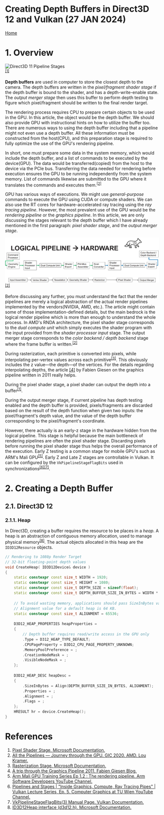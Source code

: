 # Creating Depth Buffers in Direct3D 12 and Vulkan (27 JAN 2024)
[Home](/README.md)

# 1. Overview

![Direct3D 11 Pipeline Stages](https://learn.microsoft.com/en-us/windows/win32/direct3d11/images/d3d11-pipeline-stages.jpg)
<br><sup><a href="#ref01">[1]</a></sup>

**Depth buffers** are used in computer to store the closest depth to the camera. The depth buffers are written in the *pixel/fragment shader stage* if the depth buffer is bound to the shader, and has a depth-write-enable state. The *output merger stage* then uses this buffer to perform depth testing to figure which pixel/fragment should be written to the final render target.

The rendering process requires CPU to prepare certain objects to be used in the GPU. In this article, the object would be the depth buffer. We should also provide GPU with instructional hints on how to utilize the buffer too. There are numerous ways to using the depth buffer including that a pipeline might not even use a depth buffer. All these information must be constructed from the host(CPU), and this preparation stage is required to fully optimize the use of the GPU's rendering pipeline.

In short, one must prepare some data in the system memory, which would include the depth buffer, and a list of commands to be executed by the device(GPU). The data would be transferred(copied) from the host to the device via the PCIe bus. Transferring the data needed for rendering before execution ensures the GPU to be running independently from the system memory. List of commands likewise are submitted to the GPU where it translates the commands and executes them.<sup><a href="#ref02">[2]</a></sup>

GPU has various ways of executions. We might use *general-purpose* commands to execute the GPU using CUDA or compute shaders. We can also use the RT cores for hardware-accelerated ray tracing using the *ray tracing pipeline*. However, the most prevalent use of the GPU would be the *rendering pipeline* or the *graphics pipeline*. In this article, we are only discussing the stages relevant to the depth buffer which I have already mentioned in the first paragraph: *pixel shader stage*, and the *output merger stage*.

![LogicalRenderPipelineToHardware](/Images/AMD/LogicalRenderPipelineToHardware.JPG)
<br><sup><a href="#ref02">[2]</a></sup>

Before discussing any further, you must understand the fact that the render pipelines are merely a logical abstraction of the actual render pipelines implemented by the vendors(NVIDIA, AMD, etc.). The article might contain some of those implementation-defined details, but the main bedrock is the logical render pipeline which is more than enough to understand the whole process. In AMD's RNDA architecture, the pixel shader stage corresponds to the *dual compute unit* which simply executes the shader program with the input provided from the *shader processor input* stage. The output merger stage corresponds to the *color backend / depth backend* stage where the frame buffer is written.<sup><a href="#ref02">[2]</a></sup>

During rasterization, each primitive is converted into pixels, while interpolating per-vertex values across each primitive<sup><a href="#ref03">[3]</a></sup>. This obviously includes the z value&mdash;the depth&mdash;of the vertices. For the details regarding interpolating depths, the article <a href="#ref04">[4]</a></sup> by Fabien Giesen on the graphics pipeline written in 2011 really helps.

During the pixel shader stage, a pixel shader can output the depth into a buffer<sup><a href="#ref01">[1]</a></sup>.

During the output merger stage, if current pipeline has depth testing enabled and the depth buffer is provided, pixels/fragments are discarded based on the result of the depth function when given two inputs: the pixel/fragment's depth value, and the value of the depth buffer corresponding to the pixel/fragment's coordinate.

However, there actually is an early-z stage in the hardware hidden from the logical pipeline. This stage is helpful because the main bottleneck of rendering pipelines are often the pixel shader stage. Discarding pixels before running the pixel shader stage thus helps the overall performance of the execution. Early Z testing is a common stage for mobile GPU's such as ARM's Mali GPU<sup><a href="#ref05">[5]</a></sup>. Early Z and Late Z stages are controllable in Vulkan. It can be configured by the `VkPipelineStageFlagBits` used in synchronizations<sup><a href="#ref06">[6]</a><a href="#ref07">[7]</a></sup>.

# 2. Creating a Depth Buffer

## 2.1. Direct3D 12

### 2.1.1. Heap

In Direct3D, creating a buffer requires the resource to be places in a *heap*. A heap is an abstraction of contiguous memory allocation, used to manage physical memory<sup><a href="#ref08">[8]</a></sup>. The actual objects allocated in this heap are the `ID3D12Resource` objects.

```cpp
// Rendering to 1080p Render Target
// 32-bit floating-point depth values
void CreateHeap( ID3D12Device& device )
{
    static constexpr const size_t WIDTH = 1920;
    static constexpr const size_t HEIGHT = 1080;
    static constexpr const size_t DEPTH_SIZE = sizeof(float);
    static constexpr const size_t DEPTH_BUFFER_SIZE_IN_BYTES = WIDTH * HEIGHT * DEPTH_SIZE;

    // To avoid wasting memory, applications should pass SizeInBytes values which are multiples of the effective Alignment
    // Alignment value for a default heap is 64 KB.
    static constexpr const size_t ALIGNMENT = 65536;

    D3D12_HEAP_PROPERTIES heapProperties =
    {
        // Depth buffer requires read/write access in the GPU only
        .Type = D312_HEAP_TYPE_DEFAULT;
        .CPUPageProperty = D3D12_CPU_PAGE_PROPERTY_UNKNOWN;
        .MemoryPoolPreference = ;
        .CreationNodeMask = ;
        .VisibleNodeMask = ;
    };

    D3D12_HEAP_DESC heapDesc =
    {
        .SizeInBytes = Align(DEPTH_BUFFER_SIZE_IN_BYTES, ALIGNMENT);
        .Properties = ;
        .Alignment = ;
        .Flags = ;
    };
    HRESULT hr = device.CreateHeap();
}
```

# References

<ol>
<li id="ref01"><a href="https://learn.microsoft.com/en-us/windows/win32/direct3d11/pixel-shader-stage">Pixel Shader Stage. Microsoft Documentation.</a></li>
<li id="ref02"><a href="https://gpuopen.com/videos/graphics-pipeline/">All the Pipelines &mdash; Journey through the GPU. GIC 2020. AMD. Lou Kramer.</a></li>
<li id="ref03"><a href="https://learn.microsoft.com/en-us/windows/win32/direct3d11/d3d10-graphics-programming-guide-rasterizer-stage">Rasterization Stage. Microsoft Documentation.</a></li>
<li id="ref04"><a href="https://fgiesen.wordpress.com/2011/07/09/a-trip-through-the-graphics-pipeline-2011-index/">A trip through the Graphics Pipeline 2011. Fabien Giesen Blog.</a></li>
<li id="ref05"><a href="https://youtu.be/K6XmuVaACDY?si=qgrHMRDloKlctniX">Arm Mali GPU Training Series Ep 1.2 : The rendering pipeline. Arm Software Developers YouTube Channel.</a></li>
<li id="ref06"><a href="https://youtu.be/ENOh4KLGJxY?si=7OTqwHl7iP_167VX">Pipelines and Stages | "Inside Graphics, Compute, Ray Tracing Pipes" | Vulkan Lecture Series, Ep. 5. Computer Graphics at TU Wien YouTube Channel.</a></li>
<li id="ref07"><a href="https://registry.khronos.org/vulkan/specs/1.3-extensions/man/html/VkPipelineStageFlagBits.html">VkPipelineStageFlagBits(3) Manual Page. Vulkan Documentation.</a></li>
<li id="ref08"><a href="https://learn.microsoft.com/en-us/windows/win32/api/d3d12/nn-d3d12-id3d12heap">ID3D12Heap interface (d3d12.h). Microsoft Documentation.</a></li>
</ol>
